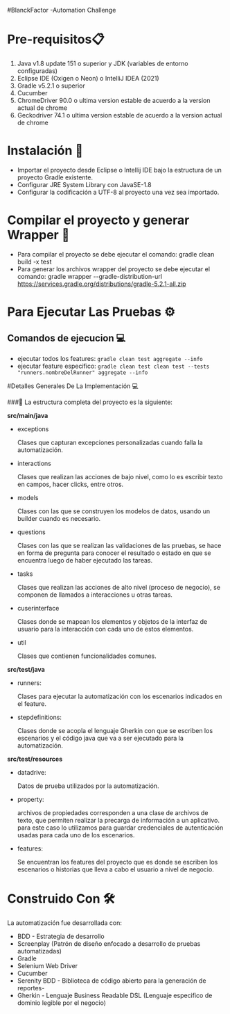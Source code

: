 #BlanckFactor -Automation Challenge


# Pre-requisitos📋
1.   Java v1.8 update 151 o superior y JDK (variables de entorno configuradas)
2.   Eclipse IDE (Oxigen o Neon) o IntelliJ IDEA (2021)
3.   Gradle v5.2.1 o superior
4.   Cucumber
5.   ChromeDriver 90.0 o ultima version estable de acuerdo a la version actual de chrome
6.   Geckodriver 74.1 o ultima version estable de acuerdo a la version actual de chrome


# Instalación 🔧
- Importar el proyecto desde Eclipse o Intellij IDE bajo la estructura de un proyecto Gradle existente.
- Configurar JRE System Library con JavaSE-1.8
- Configurar la codificación a UTF-8 al proyecto una vez sea importado.


# Compilar el proyecto y generar Wrapper 🔨
- Para compilar el proyecto se debe ejecutar el comando: gradle clean build -x test
- Para generar los archivos wrapper del proyecto se debe ejecutar el comando: gradle wrapper --gradle-distribution-url https://services.gradle.org/distributions/gradle-5.2.1-all.zip


# Para Ejecutar Las Pruebas ⚙️


## Comandos de ejecucion 💻
- ejecutar todos los features: `gradle clean test aggregate --info`
- ejecutar feature especifico: `gradle clean test clean test --tests "runners.nombreDelRunner" aggregate --info`


#Detalles Generales De La Implementación 💻

###🚧 La estructura completa del proyecto es la siguiente:

**src/main/java**
+ exceptions

  Clases que capturan excepciones personalizadas cuando falla la automatización.

+ interactions

  Clases que realizan las acciones de bajo nivel, como lo es escribir texto en campos, hacer clicks, entre otros.

+ models

  Clases con las que se construyen los modelos de datos, usando un builder cuando es necesario.

+ questions

  Clases con las que se realizan las validaciones de las pruebas, se hace en forma de pregunta para conocer el resultado o estado en que se encuentra luego de haber ejecutado las tareas.

+ tasks

  Clases que realizan las acciones de alto nivel (proceso de negocio), se componen de llamados a interacciones u otras tareas.

+ cuserinterface

  Clases donde se mapean los elementos y objetos de la interfaz de usuario para la interacción con cada uno de estos elementos.

+ util

  Clases que contienen funcionalidades comunes.


**src/test/java**
+ runners:

  Clases para ejecutar la automatización con los escenarios indicados en el feature.

+ stepdefinitions:

  Clases donde se acopla el lenguaje Gherkin con que se escriben los escenarios y el código java que va a ser ejecutado para la automatización.


**src/test/resources**
+ datadrive:

  Datos de prueba utilizados por la automatización.

+ property:

  archivos de propiedades corresponden a una clase de archivos de texto, que permiten realizar la precarga de información a un aplicativo.
  para este caso lo utilizamos para guardar credenciales de autenticación usadas para cada uno de los escenarios.

+ features:

  Se encuentran los features del proyecto que es donde se escriben los escenarios o historias que lleva a cabo el usuario a nivel de negocio.


# Construido Con 🛠️
La automatización fue desarrollada con:
- BDD - Estrategia de desarrollo
- Screenplay (Patrón de diseño enfocado a desarrollo de pruebas automatizadas)
- Gradle
- Selenium Web Driver
- Cucumber
- Serenity BDD - Biblioteca de código abierto para la generación de reportes- 
- Gherkin - Lenguaje Business Readable DSL (Lenguaje especifico de dominio legible por el negocio)


    
